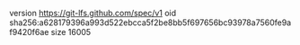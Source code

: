 version https://git-lfs.github.com/spec/v1
oid sha256:a628179396a993d522ebcca5f2be8bb5f697656bc93978a7560fe9af9420f6ae
size 16005
